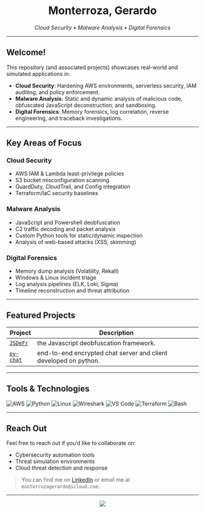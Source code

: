 <h1 align="center">Monterroza, Gerardo </h1>
<p align="center">
  <em>Cloud Security • Malware Analysis • Digital Forensics</em>
</p>

---

## Welcome!

This repository (and associated projects) showcases real-world and simulated applications in:

- **Cloud Security**: Hardening AWS environments, serverless security, IAM auditing, and policy enforcement.
- **Malware Analysis**: Static and dynamic analysis of malicious code, obfuscated JavaScript deconstruction, and sandboxing.
- **Digital Forensics**: Memory forensics, log correlation, reverse engineering, and traceback investigations.

---

## Key Areas of Focus

### Cloud Security
- AWS IAM & Lambda least-privilege policies
- S3 bucket misconfiguration scanning
- GuardDuty, CloudTrail, and Config integration
- Terraform/IaC security baselines

### Malware Analysis
- JavaScript and Powershell deobfuscation
- C2 traffic decoding and packet analysis
- Custom Python tools for static/dynamic inspection
- Analysis of web-based attacks (XSS, skimming)

### Digital Forensics
- Memory dump analysis (Volatility, Rekall)
- Windows & Linux incident triage
- Log analysis pipelines (ELK, Loki, Sigma)
- Timeline reconstruction and threat attribution

---

## Featured Projects

| Project | Description |
|--------|-------------|
| [`JSDeFr`](https://github.com/monterrozagera/JSDeFr) | the Javascript deobfuscation framework. |
| [`pv-chat`](https://github.com/monterrozagera/pvchat) | end-to-end encrypted chat server and client developed on python. |

---

## Tools & Technologies

![AWS](https://img.shields.io/badge/AWS-%23FF9900.svg?style=flat&logo=amazon-aws&logoColor=white)
![Python](https://img.shields.io/badge/Python-3670A0?style=flat&logo=python&logoColor=white)
![Linux](https://img.shields.io/badge/Linux-FCC624?style=flat&logo=linux&logoColor=black)
![Wireshark](https://img.shields.io/badge/Wireshark-1679A7?style=flat&logo=wireshark&logoColor=white)
![VS Code](https://img.shields.io/badge/VSCode-007ACC?style=flat&logo=visual-studio-code&logoColor=white)
![Terraform](https://img.shields.io/badge/Terraform-7B42BC?style=flat&logo=terraform&logoColor=white)
![Bash](https://img.shields.io/badge/Bash-4EAA25?style=flat&logo=gnu-bash&logoColor=white)

---

## Reach Out

Feel free to reach out if you’d like to collaborate on:

- Cybersecurity automation tools  
- Threat simulation environments  
- Cloud threat detection and response  

> You can find me on [LinkedIn](https://www.linkedin.com/in/gerardo-monterroza-8208aa192) or email me at `monterrozagerardo@icloud.com`.

---

<p align="center">
  <img src="https://readme-typing-svg.herokuapp.com/?font=Fira+Code&duration=2000&pause=500&color=00ffe7&center=true&width=440&lines=Apaguen+esa+musica.;Me+esta+doliendo+la+cabeza.%E2%9C%94" />
</p>
